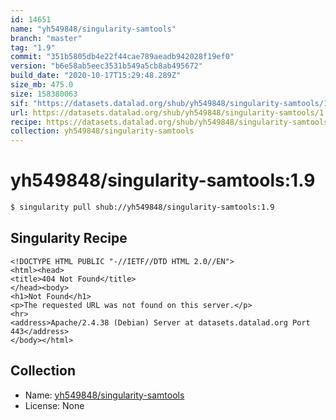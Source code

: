 ```yaml
---
id: 14651
name: "yh549848/singularity-samtools"
branch: "master"
tag: "1.9"
commit: "351b5805db4e22f44cae789aeadb942028f19ef0"
version: "b6e58ab5eec3531b549a5cb8ab495672"
build_date: "2020-10-17T15:29:48.289Z"
size_mb: 475.0
size: 158380063
sif: "https://datasets.datalad.org/shub/yh549848/singularity-samtools/1.9/2020-10-17-351b5805-b6e58ab5/b6e58ab5eec3531b549a5cb8ab495672.sif"
url: https://datasets.datalad.org/shub/yh549848/singularity-samtools/1.9/2020-10-17-351b5805-b6e58ab5/
recipe: https://datasets.datalad.org/shub/yh549848/singularity-samtools/1.9/2020-10-17-351b5805-b6e58ab5/Singularity
collection: yh549848/singularity-samtools
---
```


# yh549848/singularity-samtools:1.9

```bash
$ singularity pull shub://yh549848/singularity-samtools:1.9
```

## Singularity Recipe

```singularity
<!DOCTYPE HTML PUBLIC "-//IETF//DTD HTML 2.0//EN">
<html><head>
<title>404 Not Found</title>
</head><body>
<h1>Not Found</h1>
<p>The requested URL was not found on this server.</p>
<hr>
<address>Apache/2.4.38 (Debian) Server at datasets.datalad.org Port 443</address>
</body></html>
```

## Collection

 - Name: [yh549848/singularity-samtools](https://github.com/yh549848/singularity-samtools)
 - License: None

